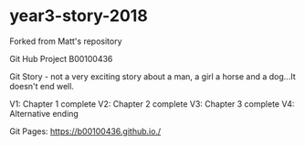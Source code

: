 # year3-story-2018
Forked from Matt's repository

Git Hub Project B00100436

Git Story - not a very exciting story about a man, a girl a horse and a dog...It doesn't end well.

V1: Chapter 1 complete
V2: Chapter 2 complete
V3: Chapter 3 complete
V4: Alternative ending


Git Pages: https://b00100436.github.io./
